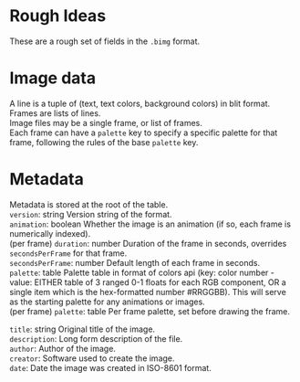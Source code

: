 # Rough Ideas  
These are a rough set of fields in the `.bimg` format.  

# Image data
A line is a tuple of (text, text colors, background colors) in blit format.  
Frames are lists of lines.  
Image files may be a single frame, or list of frames.  
Each frame can have a `palette` key to specify a specific palette for that frame, following the rules of the base `palette` key.
  
# Metadata
Metadata is stored at the root of the table.    
`version`: string Version string of the format.  
`animation`: boolean Whether the image is an animation (if so, each frame is numerically indexed).  
(per frame) `duration`: number Duration of the frame in seconds, overrides `secondsPerFrame` for that frame.  
`secondsPerFrame`: number Default length of each frame in seconds.  
`palette`: table Palette table in format of colors api (key: color number - value: EITHER table of 3 ranged 0-1 floats for each RGB component, OR a single item which is the hex-formatted number #RRGGBB). This will serve as the starting palette for any animations or images.   
(per frame) `palette`: table Per frame palette, set before drawing the frame.

`title`: string Original title of the image.  
`description`: Long form description of the file.  
`author`: Author of the image.  
`creator`: Software used to create the image.  
`date`: Date the image was created in ISO-8601 format.  

